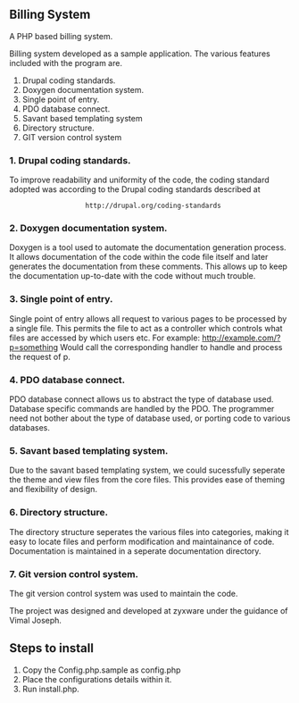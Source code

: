 ## Billing System

A PHP based billing system.

Billing system developed as a sample application. The various features included
with the program are.
  1. Drupal coding standards.
  2. Doxygen documentation system.
  3. Single point of entry.
  4. PDO database connect.
  5. Savant based templating system
  6. Directory structure.
  7. GIT version control system

### 1. Drupal coding standards.
  To improve readability and uniformity of the code, the coding standard adopted
  was according to the Drupal coding standards described at

                       http://drupal.org/coding-standards

### 2. Doxygen documentation system.
  Doxygen is a tool used to automate the documentation generation process. It
  allows documentation of the code within the code file itself and later
  generates the documentation from these comments. This allows up to keep the
  documentation up-to-date with the code without much trouble.

### 3. Single point of entry.
  Single point of entry allows all request to various pages to be processed by
  a single file. This permits the file to act as a controller which controls
  what files are accessed by which users etc.
  For example:
    http://example.com/?p=something
    Would call the corresponding handler to handle and process the request of p.

### 4. PDO database connect.
  PDO database connect allows us to abstract the type of database used. Database
  specific commands are handled by the PDO. The programmer need not bother about
  the type of database used, or porting code to various databases.

### 5. Savant based templating system.
  Due to the savant based templating system, we could sucessfully seperate the
  theme and view files from the core files. This provides ease of theming and
  flexibility of design.

### 6. Directory structure.
  The directory structure seperates the various files into categories, making it
  easy to locate files and perform modification and maintainance of code.
  Documentation is maintained in a seperate documentation directory.

### 7. Git version control system.
  The git version control system was used to maintain the code.

The project was designed and developed at zyxware under the guidance of Vimal
Joseph.


## Steps to install

1. Copy the Config.php.sample as config.php
2. Place the configurations details within it.
3. Run install.php.

